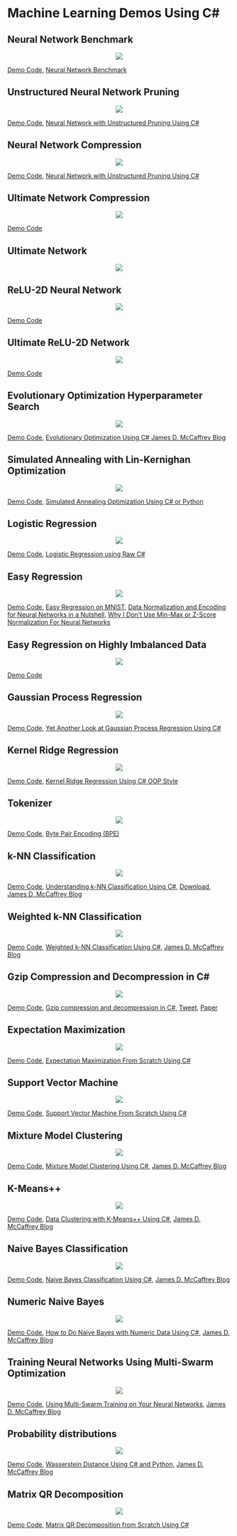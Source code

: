 # Machine Learning Demos Using C#

## Neural Network Benchmark

<p align="center">
  <img src="https://github.com/grensen/ML_demos/blob/main/figures/neural_network_benchmark.png">
</p>

[Demo Code](https://github.com/grensen/ML_demos/blob/main/code/neural_network_benchmark.cs),
[Neural Network Benchmark](https://github.com/grensen/neural_network_benchmark)

## Unstructured Neural Network Pruning

<p align="center">
  <img src="https://github.com/grensen/ML_demos/blob/main/figures/neural_network_pruning.png">
</p>

[Demo Code](https://github.com/grensen/ML_demos/blob/main/code/neural_network_pruning.cs),
[Neural Network with Unstructured Pruning Using C#](https://github.com/grensen/neural_network_pruning/tree/main)

## Neural Network Compression

<p align="center">
  <img src="https://github.com/grensen/ML_demos/blob/main/figures/neural_pruning_demo.png">
</p>

[Demo Code](https://github.com/grensen/ML_demos/blob/main/code/neural_pruning_demo.cs),
[Neural Network with Unstructured Pruning Using C#](https://github.com/grensen/neural_network_pruning/tree/main)

## Ultimate Network Compression

<p align="center">
  <img src="https://github.com/grensen/ML_demos/blob/main/figures/ultimate_pruning_demo.png">
</p>

[Demo Code](https://github.com/grensen/ML_demos/blob/main/code/ultimate_pruning_demo.cs)

## Ultimate Network

<p align="center">
  <img src="https://github.com/grensen/ML_demos/blob/main/figures/ultimate_network_demo.png">
</p>

## ReLU-2D Neural Network 

<p align="center">
  <img src="https://github.com/grensen/ML_demos/blob/main/figures/relu2d.png">
</p>

[Demo Code](https://github.com/grensen/ML_demos/blob/main/code/relu2d.cs)

## Ultimate ReLU-2D Network 

<p align="center">
  <img src="https://github.com/grensen/ML_demos/blob/main/figures/ultimate_relu2d.png">
</p>

[Demo Code](https://github.com/grensen/ML_demos/blob/main/code/ultimate_relu2d.cs)

## Evolutionary Optimization Hyperparameter Search

<p align="center">
  <img src="https://github.com/grensen/ML_demos/blob/main/figures/evolutionary_optimization.png">
</p>

[Demo Code](https://github.com/grensen/ML_demos/blob/main/code/evolutionary_optimization.cs),
[Evolutionary Optimization Using C# James D. McCaffrey Blog](https://jamesmccaffrey.wordpress.com/2023/01/12/evolutionary-optimization-using-c-2/)

## Simulated Annealing with Lin-Kernighan Optimization 

<p align="center">
  <img src="https://github.com/grensen/ML_demos/blob/main/figures/simulated_annealing_LK.png">
</p>

[Demo Code](https://github.com/grensen/ML_demos/blob/main/code/simulated_annealing_LK.cs),
[Simulated Annealing Optimization Using C# or Python](https://visualstudiomagazine.com/articles/2021/12/01/traveling-salesman.aspx)

## Logistic Regression

<p align="center">
  <img src="https://github.com/grensen/ML_demos/blob/main/figures/logistic_regression.png">
</p>

[Demo Code](https://github.com/grensen/ML_demos/blob/main/code/logistic_regression.cs),
[Logistic Regression using Raw C#](https://jamesmccaffrey.wordpress.com/2023/02/16/logistic-regression-using-raw-c-2/)

## Easy Regression

<p align="center">
  <img src="https://github.com/grensen/ML_demos/blob/main/figures/easy_regression_iris.png">
</p>

[Demo Code](https://github.com/grensen/ML_demos/blob/main/code/easy_regression_iris.cs),
[Easy Regression on MNIST](https://github.com/grensen/easy_regression),
[Data Normalization and Encoding for Neural Networks in a Nutshell](https://jamesmccaffrey.wordpress.com/2020/03/04/data-normalization-and-encoding-for-neural-networks-in-a-nutshell/),
[Why I Don’t Use Min-Max or Z-Score Normalization For Neural Networks](https://jamesmccaffrey.wordpress.com/2021/08/16/why-i-dont-use-min-max-or-z-score-normalization-for-neural-networks/)

## Easy Regression on Highly Imbalanced Data

<p align="center">
  <img src="https://github.com/grensen/ML_demos/blob/main/figures/easy_imbalanced_data.png">
</p>

[Demo Code](https://github.com/grensen/ML_demos/blob/main/code/easy_imbalanced_data.cs)

## Gaussian Process Regression

<p align="center">
  <img src="https://github.com/grensen/ML_demos/blob/main/figures/gaussian_process_regression_hyper.png">
</p>

[Demo Code](https://github.com/grensen/ML_demos/blob/main/code/gaussian_process_regression_hyper.cs),
[Yet Another Look at Gaussian Process Regression Using C#](https://jamesmccaffrey.wordpress.com/2023/08/16/yet-another-look-at-gaussian-process-regression-using-csharp/)

## Kernel Ridge Regression

<p align="center">
  <img src="https://github.com/grensen/ML_demos/blob/main/figures/kernel_ridge_regression.png">
</p>

[Demo Code](https://github.com/grensen/ML_demos/blob/main/code/kernel_ridge_regression.cs),
[Kernel Ridge Regression Using C# OOP Style](https://jamesmccaffrey.wordpress.com/2023/07/17/kernel-ridge-regression-using-c-oop-style/)

## Tokenizer

<p align="center">
  <img src="https://github.com/grensen/ML_demos/blob/main/figures/tokenizer.png">
</p>

[Demo Code](https://github.com/grensen/ML_demos/blob/main/code/tokenizer.cs),
[Byte Pair Encoding (BPE)](https://github.com/stephentoub/Tokenizer)

## k-NN Classification

<p align="center">
  <img src="https://github.com/grensen/ML_demos/blob/main/figures/k-NN_JMC.png">
</p>

[Demo Code](https://github.com/grensen/ML_demos/blob/main/code/k-NN_JMC_2017.cs),
[Understanding k-NN Classification Using C#](https://learn.microsoft.com/en-us/archive/msdn-magazine/2017/december/test-run-understanding-k-nn-classification-using-csharp),
[Download](https://learn.microsoft.com/en-us/archive/msdn-magazine/2017/december/code-downloads-for-december-2017-msdn-magazine),
[James D. McCaffrey Blog](https://jamesmccaffrey.wordpress.com/2017/12/06/understanding-k-nn-classification-using-c/)

## Weighted k-NN Classification

<p align="center">
  <img src="https://github.com/grensen/ML_demos/blob/main/figures/k-NN_Weighted_JMC.png">
</p>

[Demo Code](https://github.com/grensen/ML_demos/blob/main/code/k-NN_Weighted_JMC_2022.cs),
[Weighted k-NN Classification Using C#](https://visualstudiomagazine.com/articles/2022/05/19/weighted-k-nn-classification.aspx),
[James D. McCaffrey Blog](https://jamesmccaffrey.wordpress.com/2022/06/08/weighted-k-nn-classification-using-csharp-2/)

## Gzip Compression and Decompression in C#

<p align="center">
  <img src="https://github.com/grensen/ML_demos/blob/main/figures/gzip.png">
</p>

[Demo Code](https://github.com/grensen/ML_demos/blob/main/code/gzip.cs),
[Gzip compression and decompression in C#](https://stackoverflow.com/questions/25134897/gzip-compression-and-decompression-in-c-sharp),
[Tweet](https://twitter.com/rasbt/status/1679680423671001090),
[Paper](https://aclanthology.org/2023.findings-acl.426.pdf)

## Expectation Maximization

<p align="center">
  <img src="https://github.com/grensen/ML_demos/blob/main/figures/expectation_maximization.png">
</p>

[Demo Code](https://github.com/grensen/ML_demos/blob/main/code/expectation_maximization.cs),
[Expectation Maximization From Scratch Using C#](https://github.com/grensen/ExpectationMaximization)

## Support Vector Machine

<p align="center">
  <img src="https://github.com/grensen/ML_demos/blob/main/figures/svm.png">
</p>

[Demo Code](https://github.com/grensen/ML_demos/blob/main/code/svm.cs),
[Support Vector Machine From Scratch Using C#](https://jamesmccaffrey.wordpress.com/2021/12/13/support-vector-machine-from-scratch-using-c/)

## Mixture Model Clustering

<p align="center">
  <img src="https://github.com/grensen/ML_demos/blob/main/figures/mixture_model_clustering.png">
</p>

[Demo Code](https://github.com/grensen/ML_demos/blob/main/code/mixture_model_clustering.cs),
[Mixture Model Clustering Using C#](https://learn.microsoft.com/en-us/archive/msdn-magazine/2019/november/test-run-mixture-model-clustering-using-csharp),
[James D. McCaffrey Blog](https://jamesmccaffrey.wordpress.com/2019/11/03/mixture-model-clustering-using-c/)

## K-Means++ 

<p align="center">
  <img src="https://github.com/grensen/ML_demos/blob/main/figures/k_means++.png">
</p>

[Demo Code](https://github.com/grensen/ML_demos/blob/main/code/k_means++.cs),
[Data Clustering with K-Means++ Using C#](https://visualstudiomagazine.com/articles/2020/05/06/data-clustering-k-means.aspx),
[James D. McCaffrey Blog](https://jamesmccaffrey.wordpress.com/2020/05/08/data-clustering-with-k-means-using-c/)

## Naive Bayes Classification

<p align="center">
  <img src="https://github.com/grensen/ML_demos/blob/main/figures/naive_bayes_classification.png">
</p>

[Demo Code](https://github.com/grensen/ML_demos/blob/main/code/naive_bayes_classification.cs),
[Naive Bayes Classification Using C#](https://visualstudiomagazine.com/articles/2022/05/02/naive-bayes-classification-csharp.aspx),
[James D. McCaffrey Blog](https://jamesmccaffrey.wordpress.com/2022/05/16/naive-bayes-classification-using-csharp-in-visual-studio-magazine/)

## Numeric Naive Bayes

<p align="center">
  <img src="https://github.com/grensen/ML_demos/blob/main/figures/numeric_naive_bayes.png">
</p>

[Demo Code](https://github.com/grensen/ML_demos/blob/main/code/numeric_naive_bayes.cs),
[How to Do Naive Bayes with Numeric Data Using C#](https://visualstudiomagazine.com/articles/2019/11/12/naive-bayes-csharp),
[James D. McCaffrey Blog](https://visualstudiomagazine.com/articles/2019/11/12/naive-bayes-csharp)

## Training Neural Networks Using Multi-Swarm Optimization

<p align="center">
  <img src="https://github.com/grensen/ML_demos/blob/main/figures/multi_swarm_nn_training.png">
</p>

[Demo Code](https://github.com/grensen/ML_demos/blob/main/code/multi_swarm_nn_training.cs),
[Using Multi-Swarm Training on Your Neural Networks](https://visualstudiomagazine.com/articles/2015/02/01/using-multi-swarm-training.aspx),
[James D. McCaffrey Blog](https://jamesmccaffrey.wordpress.com/2015/02/16/training-neural-networks-using-multi-swarm-optimization/)

## Probability distributions
<p align="center">
  <img src="https://github.com/grensen/ML_demos/blob/main/figures/distribution_distance.png">
</p>

[Demo Code](https://github.com/grensen/ML_demos/blob/main/code/distribution_distance.cs),
[Wasserstein Distance Using C# and Python](https://visualstudiomagazine.com/articles/2021/08/16/wasserstein-distance.aspx),
[James D. McCaffrey Blog](https://jamesmccaffrey.wordpress.com/2021/08/23/comparing-wasserstein-distance-with-kullback-leibler-distance/)

## Matrix QR Decomposition
<p align="center">
  <img src="https://github.com/grensen/ML_demos/blob/main/figures/matrix_qr_decomposition.png">
</p>

[Demo Code](https://github.com/grensen/ML_demos/blob/main/code/matrix_qr_decomposition.cs),
[Matrix QR Decomposition from Scratch Using C#](https://jamesmccaffrey.wordpress.com/2023/08/10/matrix-qr-decomposition-from-scratch-using-csharp/)




